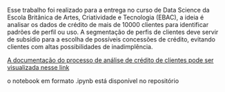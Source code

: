 Esse trabalho foi realizado para a entrega no curso de Data Science da Escola Britânica de Artes, Criatividade e Tecnologia (EBAC), a ideia é analisar os dados de crédito de mais de 10000 clientes para identificar padrões de perfil ou uso. A segmentação de perfis de clientes deve servir de subsídio para a escolha de possíveis concessões de crédito, evitando clientes com altas possibilidades de inadimplência. 

[A documentação do processo de análise de crédito de clientes pode ser visualizada nesse link](analise_de_credito.md)

o notebook em formato .ipynb está disponível no repositório
